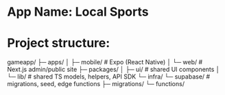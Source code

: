 # App Name: Local Sports

# Project structure: 
gameapp/
├─ apps/
│  ├─ mobile/            # Expo (React Native)
│  └─ web/               # Next.js admin/public site
├─ packages/
│  ├─ ui/                # shared UI components
│  └─ lib/               # shared TS models, helpers, API SDK
└─ infra/
   └─ supabase/          # migrations, seed, edge functions
      ├─ migrations/
      └─ functions/